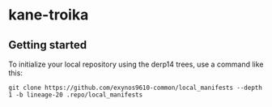 kane-troika
===========

Getting started
---------------

To initialize your local repository using the derp14 trees, use a command like this:
```
git clone https://github.com/exynos9610-common/local_manifests --depth 1 -b lineage-20 .repo/local_manifests
```
